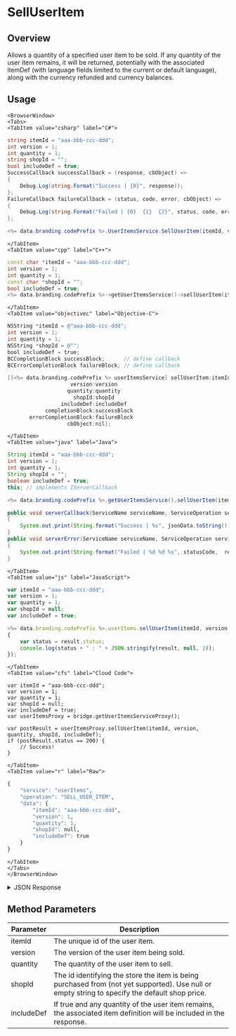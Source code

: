# SellUserItem
## Overview
Allows a quantity of a specified user item to be sold. If any quantity of the user item remains, it will be returned, potentially with the associated itemDef (with language fields limited to the current or default language), along with the currency refunded and currency balances.

<PartialServop service_name="userItems" operation_name="SELL_USER_ITEM" />

## Usage

```mdx-code-block
<BrowserWindow>
<Tabs>
<TabItem value="csharp" label="C#">
```

```csharp
string itemId = "aaa-bbb-ccc-ddd";
int version = 1;
int quantity = 1;
string shopId = "";
bool includeDef = true;
SuccessCallback successCallback = (response, cbObject) =>
{
    Debug.Log(string.Format("Success | {0}", response));
};
FailureCallback failureCallback = (status, code, error, cbObject) =>
{
    Debug.Log(string.Format("Failed | {0}  {1}  {2}", status, code, error));
};

<%= data.branding.codePrefix %>.UserItemsService.SellUserItem(itemId, version, quantity, shopId, includeDef, successCallback, failureCallback);
```

```mdx-code-block
</TabItem>
<TabItem value="cpp" label="C++">
```

```cpp
const char *itemId = "aaa-bbb-ccc-ddd";
int version = 1;
int quantity = 1;
const char *shopId = "";
bool includeDef = true;
<%= data.branding.codePrefix %>->getUserItemsService()->sellUserItem(itemId, version, quantity, shopId, includeDef, this);
```

```mdx-code-block
</TabItem>
<TabItem value="objectivec" label="Objective-C">
```

```objectivec
NSString *itemId = @"aaa-bbb-ccc-ddd";
int version = 1;
int quantity = 1;
NSString *shopId = @"";
bool includeDef = true;
BCCompletionBlock successBlock;      // define callback
BCErrorCompletionBlock failureBlock; // define callback

[[<%= data.branding.codePrefix %> userItemsService] sellUserItem:itemId
                    version:version
                   quantity:quantity
                     shopId:shopId
                 includeDef:includeDef
            completionBlock:successBlock
       errorCompletionBlock:failureBlock
                   cbObject:nil];
```

```mdx-code-block
</TabItem>
<TabItem value="java" label="Java">
```

```java
String itemId = "aaa-bbb-ccc-ddd";
int version = 1;
int quantity = 1;
String shopId = "";
boolean includeDef = true;
this; // implements IServerCallback

<%= data.branding.codePrefix %>.getUserItemsService().sellUserItem(itemId, version, quantity, shopId, includeDef, this);

public void serverCallback(ServiceName serviceName, ServiceOperation serviceOperation, JSONObject jsonData)
{
    System.out.print(String.format("Success | %s", jsonData.toString()));
}
public void serverError(ServiceName serviceName, ServiceOperation serviceOperation, int statusCode, int reasonCode, String jsonError)
{
    System.out.print(String.format("Failed | %d %d %s", statusCode,  reasonCode, jsonError.toString()));
}
```

```mdx-code-block
</TabItem>
<TabItem value="js" label="JavaScript">
```

```javascript
var itemId = "aaa-bbb-ccc-ddd";
var version = 1;
var quantity = 1;
var shopId = null;
var includeDef = true;

<%= data.branding.codePrefix %>.userItems.sellUserItem(itemId, version, quantity, shopId, includeDef, result =>
{
    var status = result.status;
    console.log(status + " : " + JSON.stringify(result, null, 2));
});
```

```mdx-code-block
</TabItem>
<TabItem value="cfs" label="Cloud Code">
```

```cfscript
var itemId = "aaa-bbb-ccc-ddd";
var version = 1;
var quantity = 1;
var shopId = null;
var includeDef = true;
var userItemsProxy = bridge.getUserItemsServiceProxy();

var postResult = userItemsProxy.sellUserItem(itemId, version, quantity, shopId, includeDef);
if (postResult.status == 200) {
    // Success!
}
```

```mdx-code-block
</TabItem>
<TabItem value="r" label="Raw">
```

```r
{
	"service": "userItems",
	"operation": "SELL_USER_ITEM",
	"data": {
		"itemId": "aaa-bbb-ccc-ddd",
		"version": 1,
		"quantity": 1,
		"shopId": null,
		"includeDef": true
	}
}
```

```mdx-code-block
</TabItem>
</Tabs>
</BrowserWindow>
```

<details>
<summary>JSON Response</summary>

```json
{
  "data": {
    "item": {},
    "currencyRefunded": {
      "coins": 400
    },
    "currencyBalances": {
      "createdAt": 1566850026783,
      "currencyMap": {
        "coins": {
          "consumed": 200,
          "balance": 3000200,
          "purchased": 0,
          "awarded": 3000400
        }
      },
      "playerId": "55ffc16e-f92b-44f3-98b0-68a7a4f24106",
      "updatedAt": 1566850242013
    }
  },
  "status": 200
}
```
</details>

## Method Parameters
Parameter | Description
--------- | -----------
itemId | The unique id of the user item. 
version | The version of the user item being sold. 
quantity | The quantity of the user item to sell. 
shopId | The id identifying the store the item is being purchased from (not yet supported). Use null or empty string to specify the default shop price.
includeDef | If true and any quantity of the user item remains, the associated item definition will be included in the response. 


